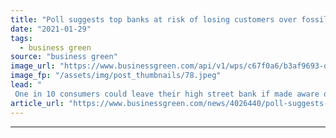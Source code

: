 ```yaml
---
title: "Poll suggests top banks at risk of losing customers over fossil fuel financing"
date: "2021-01-29"
tags: 
  - business green
source: "business green"
image_url: "https://www.businessgreen.com/api/v1/wps/c67f0a6/b3af9693-d30a-4aeb-960e-a5b5804d19ed/5/canary-wharf-hsbc-barclays-hqs-sunset-185x114.jpeg"
image_fp: "/assets/img/post_thumbnails/78.jpeg"
lead: "
 One in 10 consumers could leave their high street bank if made aware of the institution's investments in coal, oil, and gas, survey suggests ..."
article_url: "https://www.businessgreen.com/news/4026440/poll-suggests-banks-risk-losing-customers-fossil-fuel-financing"
---
```


---
